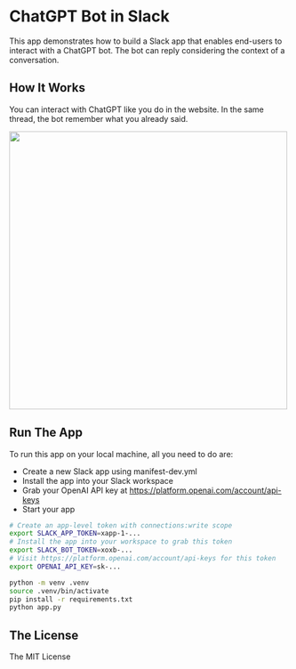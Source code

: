 # ChatGPT Bot in Slack

This app demonstrates how to build a Slack app that enables end-users to interact with a ChatGPT bot.
The bot can reply considering the context of a conversation.

## How It Works

You can interact with ChatGPT like you do in the website. In the same thread, the bot remember what you already said.

<img src="https://user-images.githubusercontent.com/19658/222405498-867f5002-c8ba-4dc9-bd86-fddc5192070c.gif" width=500 />

## Run The App

To run this app on your local machine, all you need to do are:

* Create a new Slack app using manifest-dev.yml
* Install the app into your Slack workspace
* Grab your OpenAI API key at https://platform.openai.com/account/api-keys
* Start your app

```bash
# Create an app-level token with connections:write scope
export SLACK_APP_TOKEN=xapp-1-...
# Install the app into your workspace to grab this token
export SLACK_BOT_TOKEN=xoxb-...
# Visit https://platform.openai.com/account/api-keys for this token
export OPENAI_API_KEY=sk-...

python -m venv .venv
source .venv/bin/activate
pip install -r requirements.txt
python app.py
```

## The License

The MIT License
